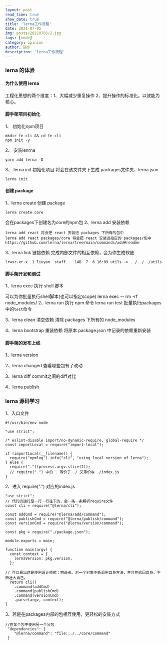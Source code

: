 ```yaml
---
layout: post
read_time: true
show_date: true
title: 'lerna工作流程'
date: 2021-07-05
img: posts/20210705/2.jpg
tags: [node]
category: opinion
author: 随步
description: 'lerna工作流程'
---
```


### lerna 的体验

#### 为什么使用 lerna

工程化思想的两个维度：1、大幅减少重复操作 2、提升操作的标准化。以效能为核心。

#### 脚手架项目初始化

1、 初始化npm项目
```
mkdir fe-cli && cd fe-cli
npm init -y
```
2、 安装lenrna
```
yarn add lerna -D
```

3、 lerna init 初始化项目
将会在该文件夹下生成 packages文件夹、lerna.json
```
lerna init
```

#### 创建 package

1、lerna create 创建 package
```
lerna create core
```
会在packages下创建名为core的npm包
2、lerna add 安装依赖
```
lerna add react 将会把 react 安装进 packages 下所有的包中
lerna add react packages/core 将会把 react 安装进指定的 packages/包中
https://github.com/lerna/lerna/tree/main/commands/add#readme
```
3、lerna link 链接依赖
完成内部文件的相互依赖，会为你生成软链
```
lrwxr-xr-x  1 liuyan  staff    14B  7  6 16:09 utils -> ../../../utils
```

#### 脚手架开发和测试

1、lerna exec 执行 shell 脚本

可以为你批量执行shell脚本(也可以指定scope)
lerna exec -- rm -rf node_modules/
2、lerna run 执行 npm 命令
lerna run test 批量执行packages中的`test`命令

3、lerna clean 清空依赖
清除 packages 下所有的 node_modules

4、lerna bootstrap 重装依赖
将原本 package.json 中记录的依赖重新安装

#### 脚手架的发布上线

1、lerna version

2、lerna changed
查看哪些包有了改动

3、lerna diff
commit之间的diff对比

4、lerna publish


### lerna 源码学习

1、入口文件
```
#!/usr/bin/env node

"use strict";

/* eslint-disable import/no-dynamic-require, global-require */
const importLocal = require("import-local");

if (importLocal(__filename)) {
  require("npmlog").info("cli", "using local version of lerna");
} else {
  require(".")(process.argv.slice(2));
  // require(".") 中的 . 等价于 ./ 又等价与 ./index.js
}

```
2、进入 require(".") 对应的index.js
```
"use strict";
// 代码的运行是一行一行往下的，会一条一条解析require文件
const cli = require("@lerna/cli");

const addCmd = require("@lerna/add/command");
const publishCmd = require("@lerna/publish/command");
const versionCmd = require("@lerna/version/command");

const pkg = require("./package.json");

module.exports = main;

function main(argv) {
  const context = {
    lernaVersion: pkg.version,
  };

// 可以看出这是使用设计模式：构造者。对一个对象不断调用自身方法，并且在返回自身，不断壮大自己。
  return cli()
    .command(addCmd)
    .command(publishCmd)
    .command(versionCmd)
    .parse(argv, context);
}

```
3、若是在packages内部的包相互使用，更轻松的安装方式
```
//在某个包中使用另一个分包
 "dependencies": {
    "@lerna/command": "file:../../core/command"
 }
```